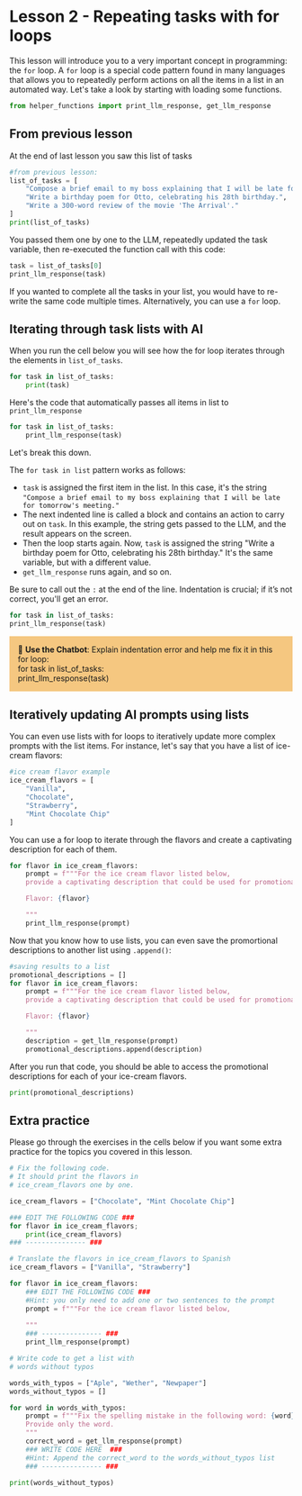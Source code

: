 # Lesson 2 - Repeating tasks with for loops

This lesson will introduce you to a very important concept in programming: the `for` loop. A `for` loop is a special code pattern found in many languages that allows you to repeatedly perform actions on all the items in a list in an automated way. Let's take a look by starting with loading some functions.


```python
from helper_functions import print_llm_response, get_llm_response
```

## From previous lesson

At the end of last lesson you saw this list of tasks


```python
#from previous lesson:
list_of_tasks = [
    "Compose a brief email to my boss explaining that I will be late for tomorrow's meeting.",
    "Write a birthday poem for Otto, celebrating his 28th birthday.",
    "Write a 300-word review of the movie 'The Arrival'."
]
print(list_of_tasks)
```

You passed them one by one to the LLM, repeatedly updated the task variable, then re-executed the function call with this code:


```python
task = list_of_tasks[0]
print_llm_response(task)
```

If you wanted to complete all the tasks in your list, you would have to re-write the same code multiple times. Alternatively, you can use a `for` loop.

## Iterating through task lists with AI

When you run the cell below you will see how the for loop iterates through the elements in `list_of_tasks`.


```python
for task in list_of_tasks:
    print(task)
```

Here's the code that automatically passes all items in list to `print_llm_response`


```python
for task in list_of_tasks:
    print_llm_response(task)
```

Let's break this down.

The `for task in list` pattern works as follows:

- `task` is assigned the first item in the list. In this case, it's the string `"Compose a brief email to my boss explaining that I will be late for tomorrow's meeting."`
- The next indented line is called a block and contains an action to carry out on `task`. In this example, the string gets passed to the LLM, and the result appears on the screen.
- Then the loop starts again. Now, `task` is assigned the string "Write a birthday poem for Otto, celebrating his 28th birthday." It's the same variable, but with a different value.
- `get_llm_response` runs again, and so on.

Be sure to call out the `:` at the end of the line. Indentation is crucial; if it’s not correct, you'll get an error.


```python
for task in list_of_tasks:
print_llm_response(task)
```

<p style="background-color:#F5C780; padding:15px"> 🤖 <b>Use the Chatbot</b>: Explain indentation error and help me fix it in this for loop: <br>
for task in list_of_tasks:<br>
print_llm_response(task)
</p>

## Iteratively updating AI prompts using lists

You can even use lists with for loops to iteratively update more complex prompts with the list items. For instance, let's say that you have a list of ice-cream flavors:


```python
#ice cream flavor example
ice_cream_flavors = [
    "Vanilla",
    "Chocolate",
    "Strawberry",
    "Mint Chocolate Chip"
]
```

You can use a for loop to iterate through the flavors and create a captivating description for each of them.


```python
for flavor in ice_cream_flavors:
    prompt = f"""For the ice cream flavor listed below, 
    provide a captivating description that could be used for promotional purposes.

    Flavor: {flavor}

    """
    print_llm_response(prompt)
```

Now that you know how to use lists, you can even save the promortional descriptions to another list using `.append()`:


```python
#saving results to a list
promotional_descriptions = []
for flavor in ice_cream_flavors:
    prompt = f"""For the ice cream flavor listed below, 
    provide a captivating description that could be used for promotional purposes.

    Flavor: {flavor}

    """
    description = get_llm_response(prompt)
    promotional_descriptions.append(description)
```

After you run that code, you should be able to access the promotional descriptions for each of your ice-cream flavors.


```python
print(promotional_descriptions)
```

## Extra practice

Please go through the exercises in the cells below if you want some extra practice for the topics you covered in this lesson.


```python
# Fix the following code.
# It should print the flavors in
# ice_cream_flavors one by one.

ice_cream_flavors = ["Chocolate", "Mint Chocolate Chip"]

### EDIT THE FOLLOWING CODE ###
for flavor in ice_cream_flavors;
    print(ice_cream_flavors)
### --------------- ###
```


```python
# Translate the flavors in ice_cream_flavors to Spanish
ice_cream_flavors = ["Vanilla", "Strawberry"]

for flavor in ice_cream_flavors:
    ### EDIT THE FOLLOWING CODE ###
    #Hint: you only need to add one or two sentences to the prompt
    prompt = f"""For the ice cream flavor listed below, 
    
    """
    ### --------------- ###
    print_llm_response(prompt)
```


```python
# Write code to get a list with 
# words without typos

words_with_typos = ["Aple", "Wether", "Newpaper"]
words_without_typos = []

for word in words_with_typos:
    prompt = f"""Fix the spelling mistake in the following word: {word}
    Provide only the word.
    """
    correct_word = get_llm_response(prompt)
    ### WRITE CODE HERE  ###
    #Hint: Append the correct_word to the words_without_typos list 
    ### --------------- ###

print(words_without_typos)
```
